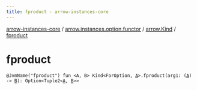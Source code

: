 ```yaml
---
title: fproduct - arrow-instances-core
---
```


[arrow-instances-core](../../index.html) / [arrow.instances.option.functor](../index.html) / [arrow.Kind](index.html) / [fproduct](./fproduct.html)

# fproduct

`@JvmName("fproduct") fun <A, B> Kind<ForOption, `[`A`](fproduct.html#A)`>.fproduct(arg1: (`[`A`](fproduct.html#A)`) -> `[`B`](fproduct.html#B)`): Option<Tuple2<`[`A`](fproduct.html#A)`, `[`B`](fproduct.html#B)`>>`
